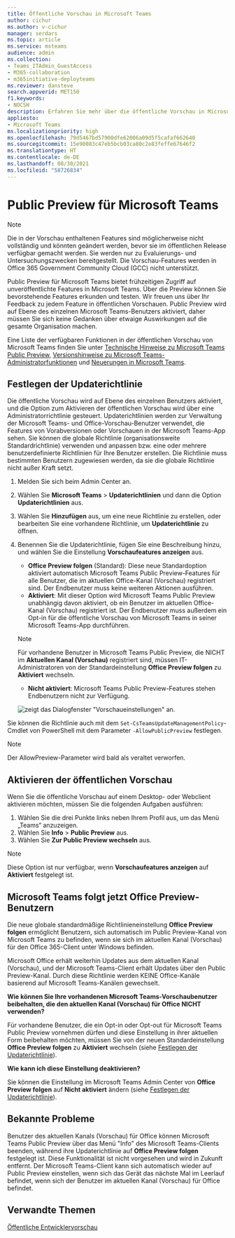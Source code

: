 ```yaml
---
title: Öffentliche Vorschau in Microsoft Teams
author: cichur
ms.author: v-cichur
manager: serdars
ms.topic: article
ms.service: msteams
audience: admin
ms.collection:
- Teams_ITAdmin_GuestAccess
- M365-collaboration
- m365initiative-deployteams
ms.reviewer: dansteve
search.appverid: MET150
f1.keywords:
- NOCSH
description: Erfahren Sie mehr über die öffentliche Vorschau in Microsoft Teams. Testen Sie neue Features, und senden Sie Feedback.
appliesto:
- Microsoft Teams
ms.localizationpriority: high
ms.openlocfilehash: 79d5467bd57900dfe62006a09d5f5cafaf662640
ms.sourcegitcommit: 15e90083c47eb5bcb03ca80c2e83feffe67646f2
ms.translationtype: HT
ms.contentlocale: de-DE
ms.lasthandoff: 08/30/2021
ms.locfileid: "58726834"
---
```

# <a name="microsoft-teams-public-preview"></a>Public Preview für Microsoft Teams

> [!NOTE] 
> Die in der Vorschau enthaltenen Features sind möglicherweise nicht vollständig und könnten geändert werden, bevor sie im öffentlichen Release verfügbar gemacht werden. Sie werden nur zu Evaluierungs- und Untersuchungszwecken bereitgestellt. Die Vorschau-Features werden in Office 365 Government Community Cloud (GCC) nicht unterstützt.

Public Preview für Microsoft Teams bietet frühzeitigen Zugriff auf unveröffentlichte Features in Microsoft Teams. Über die Preview können Sie bevorstehende Features erkunden und testen. Wir freuen uns über Ihr Feedback zu jedem Feature in öffentlichen Vorschauen. Public Preview wird auf Ebene des einzelnen Microsoft Teams-Benutzers aktiviert, daher müssen Sie sich keine Gedanken über etwaige Auswirkungen auf die gesamte Organisation machen.

Eine Liste der verfügbaren Funktionen in der öffentlichen Vorschau von Microsoft Teams finden Sie unter [Technische Hinweise zu Microsoft Teams Public Preview](https://techcommunity.microsoft.com/t5/microsoft-teams-public-preview/bd-p/MicrosoftTeamsPublicPreview), [Versionshinweise zu Microsoft Teams-Administratorfunktionen](/OfficeUpdates/teams-admin) und [Neuerungen in Microsoft Teams](https://support.microsoft.com/office/what-s-new-in-microsoft-teams-d7092a6d-c896-424c-b362-a472d5f105de).

## <a name="set-the-update-policy"></a>Festlegen der Updaterichtlinie

Die öffentliche Vorschau wird auf Ebene des einzelnen Benutzers aktiviert, und die Option zum Aktivieren der öffentlichen Vorschau wird über eine Administratorrichtlinie gesteuert. Updaterichtlinien werden zur Verwaltung der Microsoft Teams- und Office-Vorschau-Benutzer verwendet, die Features von Vorabversionen oder Vorschauen in der Microsoft Teams-App sehen. Sie können die globale Richtlinie (organisationsweite Standardrichtlinie) verwenden und anpassen bzw. eine oder mehrere benutzerdefinierte Richtlinien für Ihre Benutzer erstellen. Die Richtlinie muss bestimmten Benutzern zugewiesen werden, da sie die globale Richtlinie nicht außer Kraft setzt.

1. Melden Sie sich beim Admin Center an.

2. Wählen Sie **Microsoft Teams** > **Updaterichtlinien** und dann die Option **Updaterichtlinien** aus.

1. Wählen Sie **Hinzufügen** aus, um eine neue Richtlinie zu erstellen, oder bearbeiten Sie eine vorhandene Richtlinie, um **Updaterichtlinie** zu öffnen.

2. Benennen Sie die Updaterichtlinie, fügen Sie eine Beschreibung hinzu, und wählen Sie die Einstellung **Vorschaufeatures anzeigen** aus.

   -   **Office Preview folgen** (Standard): Diese neue Standardoption aktiviert automatisch Microsoft Teams Public Preview-Features für alle Benutzer, die im aktuellen Office-Kanal (Vorschau) registriert sind. Der Endbenutzer muss keine weiteren Aktionen ausführen.
   -   **Aktiviert**: Mit dieser Option wird Microsoft Teams Public Preview unabhängig davon aktiviert, ob ein Benutzer im aktuellen Office-Kanal (Vorschau) registriert ist. Der Endbenutzer muss außerdem ein Opt-in für die öffentliche Vorschau von Microsoft Teams in seiner Microsoft Teams-App durchführen.

   > [!NOTE]  
   > Für vorhandene Benutzer in Microsoft Teams Public Preview, die NICHT im **Aktuellen Kanal (Vorschau)** registriert sind, müssen IT-Administratoren von der Standardeinstellung **Office Preview folgen** zu **Aktiviert** wechseln.
 
   - **Nicht aktiviert**: Microsoft Teams Public Preview-Features stehen Endbenutzern nicht zur Verfügung.

    ![zeigt das Dialogfenster "Vorschaueinstellungen" an.](media/public-preview-policy.png)  

Sie können die Richtlinie auch mit dem `Set-CsTeamsUpdateManagementPolicy`-Cmdlet von PowerShell mit dem Parameter `-AllowPublicPreview` festlegen.

> [!NOTE]   
> Der AllowPreview-Parameter wird bald als veraltet verworfen.

## <a name="enable-public-preview"></a>Aktivieren der öffentlichen Vorschau

Wenn Sie die öffentliche Vorschau auf einem Desktop- oder Webclient aktivieren möchten, müssen Sie die folgenden Aufgaben ausführen:

1. Wählen Sie die drei Punkte links neben Ihrem Profil aus, um das Menü „Teams“ anzuzeigen.
2. Wählen Sie **Info** > **Public Preview** aus.
3. Wählen Sie **Zur Public Preview wechseln** aus.

> [!NOTE]  
> Diese Option ist nur verfügbar, wenn **Vorschaufeatures anzeigen** auf **Aktiviert** festgelegt ist.

## <a name="teams-now-follows-office-preview-users"></a>Microsoft Teams folgt jetzt Office Preview-Benutzern

Die neue globale standardmäßige Richtlinieneinstellung **Office Preview folgen** ermöglicht Benutzern, sich automatisch im Public Preview-Kanal von Microsoft Teams zu befinden, wenn sie sich im aktuellen Kanal (Vorschau) für den Office 365-Client unter Windows befinden.

Microsoft Office erhält weiterhin Updates aus dem aktuellen Kanal (Vorschau), und der Microsoft Teams-Client erhält Updates über den Public Preview-Kanal. Durch diese Richtlinie werden KEINE Office-Kanäle basierend auf Microsoft Teams-Kanälen gewechselt. 

**Wie können Sie Ihre vorhandenen Microsoft Teams-Vorschaubenutzer beibehalten, die den aktuellen Kanal (Vorschau) für Office NICHT verwenden?**

Für vorhandene Benutzer, die ein Opt-in oder Opt-out für Microsoft Teams Public Preview vornehmen dürfen und diese Einstellung in ihrer aktuellen Form beibehalten möchten, müssen Sie von der neuen Standardeinstellung **Office Preview folgen** zu **Aktiviert** wechseln (siehe [Festlegen der Updaterichtlinie](#set-the-update-policy)).

**Wie kann ich diese Einstellung deaktivieren?**

Sie können die Einstellung im Microsoft Teams Admin Center von **Office Preview folgen** auf **Nicht aktiviert** ändern (siehe [Festlegen der Updaterichtlinie](#set-the-update-policy)).

## <a name="known-issues"></a>Bekannte Probleme

Benutzer des aktuellen Kanals (Vorschau) für Office können Microsoft Teams Public Preview über das Menü "Info" des Microsoft Teams-Clients beenden, während ihre Updaterichtlinie auf **Office Preview folgen** festgelegt ist. Diese Funktionalität ist nicht vorgesehen und wird in Zukunft entfernt. Der Microsoft Teams-Client kann sich automatisch wieder auf Public Preview einstellen, wenn sich das Gerät das nächste Mal im Leerlauf befindet, wenn sich der Benutzer im aktuellen Kanal (Vorschau) für Office befindet.

## <a name="related-topics"></a>Verwandte Themen

[Öffentliche Entwicklervorschau](/microsoftteams/platform/resources/dev-preview/developer-preview-intro)
